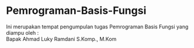 # Pemrograman-Basis-Fungsi
Ini merupakan tempat pengumpulan tugas Pemrograman Basis Fungsi yang diampu oleh : <br>
Bapak Ahmad Luky Ramdani S.Komp., M.Kom
